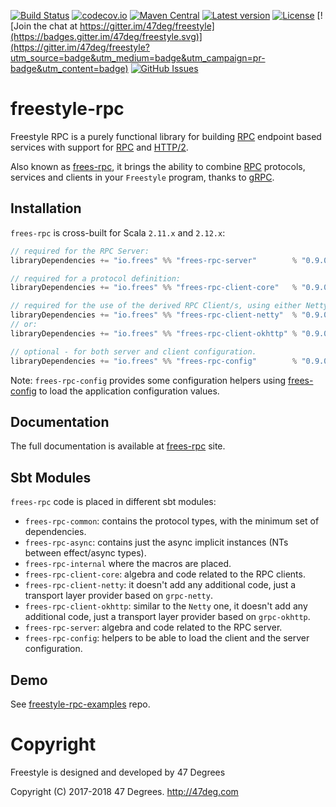 
[comment]: # (Start Badges)

[![Build Status](https://travis-ci.org/frees-io/freestyle-rpc.svg?branch=master)](https://travis-ci.org/frees-io/freestyle-rpc) [![codecov.io](http://codecov.io/github/frees-io/freestyle-rpc/coverage.svg?branch=master)](http://codecov.io/github/frees-io/freestyle-rpc?branch=master) [![Maven Central](https://img.shields.io/badge/maven%20central-0.9.0-green.svg)](https://oss.sonatype.org/#nexus-search;gav~io.frees~frees*) [![Latest version](https://img.shields.io/badge/freestyle--rpc-0.9.0-green.svg)](https://index.scala-lang.org/frees-io/freestyle-rpc) [![License](https://img.shields.io/badge/license-Apache%202-blue.svg)](https://raw.githubusercontent.com/frees-io/freestyle-rpc/master/LICENSE) [![Join the chat at https://gitter.im/47deg/freestyle](https://badges.gitter.im/47deg/freestyle.svg)](https://gitter.im/47deg/freestyle?utm_source=badge&utm_medium=badge&utm_campaign=pr-badge&utm_content=badge) [![GitHub Issues](https://img.shields.io/github/issues/frees-io/freestyle-rpc.svg)](https://github.com/frees-io/freestyle-rpc/issues)

[comment]: # (End Badges)

# freestyle-rpc

Freestyle RPC is a purely functional library for building [RPC] endpoint based services with support for [RPC] and [HTTP/2].

Also known as [frees-rpc], it brings the ability to combine [RPC] protocols, services and clients in your `Freestyle` program, thanks to [gRPC].

## Installation

`frees-rpc` is cross-built for Scala `2.11.x` and `2.12.x`:

[comment]: # (Start Replace)

```scala
// required for the RPC Server:
libraryDependencies += "io.frees" %% "frees-rpc-server"        % "0.9.0"

// required for a protocol definition:
libraryDependencies += "io.frees" %% "frees-rpc-client-core"   % "0.9.0"

// required for the use of the derived RPC Client/s, using either Netty or OkHttp as transport layer:
libraryDependencies += "io.frees" %% "frees-rpc-client-netty"  % "0.9.0"
// or:
libraryDependencies += "io.frees" %% "frees-rpc-client-okhttp" % "0.9.0"

// optional - for both server and client configuration.
libraryDependencies += "io.frees" %% "frees-rpc-config"        % "0.9.0"
```

[comment]: # (End Replace)

Note: `frees-rpc-config` provides some configuration helpers using [frees-config] to load the application configuration values.

## Documentation

The full documentation is available at [frees-rpc](http://frees.io/docs/rpc) site.

## Sbt Modules

`frees-rpc` code is placed in different sbt modules:

* `frees-rpc-common`: contains the protocol types, with the minimum set of dependencies.
* `frees-rpc-async`: contains just the async implicit instances (NTs between effect/async types).
* `frees-rpc-internal` where the macros are placed.
* `frees-rpc-client-core`: algebra and code related to the RPC clients.
* `frees-rpc-client-netty`: it doesn't add any additional code, just a transport layer provider based on `grpc-netty`.
* `frees-rpc-client-okhttp`: similar to the `Netty` one, it doesn't add any additional code, just a transport layer provider based on `grpc-okhttp`.
* `frees-rpc-server`: algebra and code related to the RPC server.
* `frees-rpc-config`: helpers to be able to load the client and the server configuration.

## Demo

See [freestyle-rpc-examples](https://github.com/frees-io/freestyle-rpc-examples) repo.

[RPC]: https://en.wikipedia.org/wiki/Remote_procedure_call
[HTTP/2]: https://http2.github.io/
[gRPC]: https://grpc.io/
[frees-rpc]: http://frees.io/docs/rpc/
[frees-config]: http://frees.io/docs/patterns/config/

[comment]: # (Start Copyright)
# Copyright

Freestyle is designed and developed by 47 Degrees

Copyright (C) 2017-2018 47 Degrees. <http://47deg.com>

[comment]: # (End Copyright)